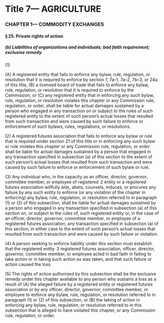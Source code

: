 
# Title 7— AGRICULTURE
### CHAPTER 1— COMMODITY EXCHANGES
#### § 25. Private rights of action
##### (b) Liabilities of organizations and individuals; bad faith requirement; exclusive remedy

(1)

(A) A registered entity that fails to enforce any bylaw, rule, regulation, or resolution that it is required to enforce by section 7, 7a–1, 7a–2, 7b–3, or 24a of this title, (B) a licensed board of trade that fails to enforce any bylaw, rule, regulation, or resolution that it is required to enforce by the Commission, or (C) any registered entity that in enforcing any such bylaw, rule, regulation, or resolution violates this chapter or any Commission rule, regulation, or order, shall be liable for actual damages sustained by a person who engaged in any transaction on or subject to the rules of such registered entity to the extent of such person’s actual losses that resulted from such transaction and were caused by such failure to enforce or enforcement of such bylaws, rules, regulations, or resolutions.

(2) A registered futures association that fails to enforce any bylaw or rule that is required under section 21 of this title or in enforcing any such bylaw or rule violates this chapter or any Commission rule, regulation, or order shall be liable for actual damages sustained by a person that engaged in any transaction specified in subsection (a) of this section to the extent of such person’s actual losses that resulted from such transaction and were caused by such failure to enforce or enforcement of such bylaw or rule.

(3) Any individual who, in the capacity as an officer, director, governor, committee member, or employee of registered  2 entity or a registered futures association willfully aids, abets, counsels, induces, or procures any failure by any such entity to enforce (or any violation of the chapter in enforcing) any bylaw, rule, regulation, or resolution referred to in paragraph (1) or (2) of this subsection, shall be liable for actual damages sustained by a person who engaged in any transaction specified in subsection (a) of this section on, or subject to the rules of, such registered entity or, in the case of an officer, director, governor, committee member, or employee of a registered futures association, any transaction specified in subsection (a) of this section, in either case to the extent of such person’s actual losses that resulted from such transaction and were caused by such failure or violation.

(4) A person seeking to enforce liability under this section must establish that the registered entity  3 registered futures association, officer, director, governor, committee member, or employee acted in bad faith in failing to take action or in taking such action as was taken, and that such failure or action caused the loss.

(5) The rights of action authorized by this subsection shall be the exclusive remedy under this chapter available to any person who sustains a loss as a result of (A) the alleged failure by a registered entity or registered futures association or by any officer, director, governor, committee member, or employee to enforce any bylaw, rule, regulation, or resolution referred to in paragraph (1) or (2) of this subsection, or (B) the taking of action in enforcing any bylaw, rule, regulation, or resolution referred to in this subsection that is alleged to have violated this chapter, or any Commission rule, regulation, or order.
